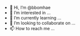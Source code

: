 - 👋 Hi, I’m @bbomhae
- 👀 I’m interested in ...
- 🌱 I’m currently learning ...
- 💞️ I’m looking to collaborate on ...
- 📫 How to reach me ...

<!---
bbomhae/bbomhae is a ✨ special ✨ repository because its `README.md` (this file) appears on your GitHub profile.
You can click the Preview link to take a look at your changes.
--->
